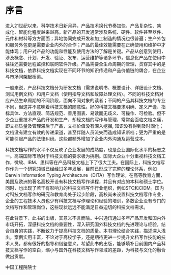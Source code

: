 # 序言
进入21世纪以来，科学技术日新月异，产品技术换代节奏加快，产品复杂性、集成化、智能化程度越来越高。新产品的开发通常涉及系统、硬件、软件甚至器件、元件和材料等方方面面；异地协同完成开发和加工制造的情况也很普遍；生产外包和服务外包更是需要企业内外的合作；产品的最佳效能需要在正确使用和维护中才能体现；用户对产品的功能和性能及使用方法的了解是关键。产品从创意到使用，涉及概念、计划、开发、验证、发布、运营维护等诸多环节，信息化产品在使用中往往还需要远程监控和联网软件升级。产品需要全生命周期的管理，贯穿其中的是科技文档，依靠科技文档实现在不同环节的知识传递和产品价值链的耦合，在企业与市场间架起桥梁。

一般来说，产品科技文档分为研发文档（需求说明书、概要设计、详细设计文档、测试用例文档）和用户文档（使用指导文档和故障处理文档）。不同的科技文档对应产品生命周期的不同阶段，面向不同对象的读者；不同的产品其科技文档的专业不同，但这并不意味着科技文档的随意性。好的科技文档要求明确、定义严谨、指标具体、方法直观、简洁规范、善用图表、易读而无歧义、可操作、可检验。但不少企业重技术产品的开发和生产，却轻文档的写作与管理，常常会面临文档之痛，即文档质量及管理滞后于产品，文档价值没有深入挖掘, 知识没有得到及时固化；文档没有建立有效的传递渠道，甚至伴随人员流失而造成知识断档；更为严重的是可能引起产品的法律纠纷。这些都额外增加了企业内外沟通及运营成本。

科技文档写作的水平不仅反映了企业发展的成熟度，也是企业国际化水平的标志之一。高端国际市场对于科技文档的要求极为挑剔。国际大企业十分重视科技文档工作，微软、IBM、思科等在产品科技文档上下了很大工夫。在国际上，科技文档写作作为一个研究领域已经经过多年发展，目前已形成了完整的理论体系，例如Darwin Information Typing Architecture（DITA）写作理论。在高等教育方面，美国及欧洲的著名高校开设有科技文档写作课程，并且有对应的本科和硕士学位。同时，也出现了若干有影响力的科技文档写作行业组织，例如STC和CIDM。国内对科技文档写作的研究和教育尚处于起步阶段，高校尚未设置科技文档写作专业，企业的工程技术人员也少有科技文档写作理论和经验的培训，多数企业没有专门的文档写作和管理岗位，这些现状远远不能满足日益迫切的科技文档需求。

在此背景下，此书的出版，其意义不言而喻。中兴通讯通过多年产品开发和国内外市场开拓，深感科技文档的重要性，深入研究国外科技文档的先进理论与经验，结合自身的实践，不断致力于提高科技文档的质量。本书理论结合实践，描述深入浅出，案例实用丰富，不论对于高校学子，还是期待更进一步提升文档写作技能的技术人员，都有很好的指导和借鉴意义。希望此书的出版，能够填补目前国内产品科技文档写作的空白，缩小与国外在科技文档写作领域的差距，为科技与文化的融合做出贡献。



中国工程院院士